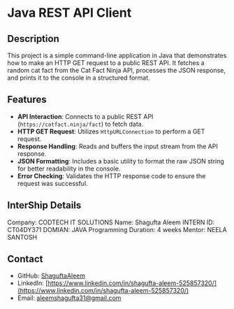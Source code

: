 # Java REST API Client

## Description
This project is a simple command-line application in Java that demonstrates how to make an HTTP GET request to a public REST API. It fetches a random cat fact from the Cat Fact Ninja API, processes the JSON response, and prints it to the console in a structured format.

## Features
- **API Interaction**: Connects to a public REST API (`https://catfact.ninja/fact`) to fetch data.
- **HTTP GET Request**: Utilizes `HttpURLConnection` to perform a GET request.
- **Response Handling**: Reads and buffers the input stream from the API response.
- **JSON Formatting**: Includes a basic utility to format the raw JSON string for better readability in the console.
- **Error Checking**: Validates the HTTP response code to ensure the request was successful.

## InterShip Details
  Company: CODTECH IT SOLUTIONS
  Name: Shagufta Aleem
  INTERN ID: CT04DY371
  DOMIAN: JAVA Programming
  Duration: 4 weeks
  Mentor: NEELA SANTOSH

## Contact
- GitHub: [ShaguftaAleem](https://github.com/ShaguftaAleem)
- LinkedIn: [https://www.linkedin.com/in/shagufta-aleem-525857320/](https://www.linkedin.com/in/shagufta-aleem-525857320/)
- Email: aleemshagufta31@gmail.com